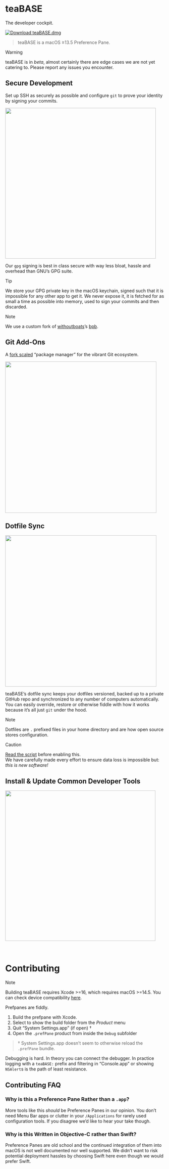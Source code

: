 # teaBASE

The developer cockpit.

[![Download teaBASE.dmg](https://custom-icon-badges.demolab.com/badge/-Download-blue?style=for-the-badge&logo=download&logoColor=white "Download DMG")](https://teaxyz.github.io/teaBASE/download.html)

> teaBASE is a macOS ≥13.5 Preference Pane.

> [!WARNING]
> teaBASE is in *beta*, almost certainly there are edge cases we are not yet
> catering to. Please report any issues you encounter.


## Secure Development

Set up SSH as securely as possible and configure `git` to prove your identity
by signing your commits.

<img src='https://teaxyz.github.io/teaBASE/img/secure-dev.png' width=477>

Our `gpg` signing is best in class secure with way less bloat, hassle and
overhead than GNU’s GPG suite.

> [!TIP]
> We store your GPG private key in the macOS keychain, signed such that it
> is impossible for any other app to get it. We never expose it, it is fetched
> for as small a time as possible into memory, used to sign your commits and
> then discarded.

> [!NOTE]
> We use a custom fork of [withoutboats]’s [bpb].

[bpb]: https://github.com/pkgxdev/bpb
[withoutboats]: https://github.com/withoutboats


## Git Add-Ons

A [fork scaled] “package manager” for the vibrant Git ecosystem.

<img src='https://teaxyz.github.io/teaBASE/img/git-addons.png' width=479>

[fork scaled]: https://github.com/pkgxdev/git-gud


## Dotfile Sync

<img src='https://teaxyz.github.io/teaBASE/img/dotfile-sync.png' width=479>

teaBASE’s dotfile sync keeps your dotfiles versioned, backed up to a private
GitHub repo and synchronized to any number of computers automatically.
You can easily override, restore or otherwise fiddle with how it works because
it’s all just `git` under the hood.

> [!NOTE]
> Dotfiles are `.` prefixed files in your home directory and are how open
> source stores configuration.

> [!CAUTION]
> [Read the script] before enabling this. \
> We have carefully made every effort to ensure data loss is impossible but:
> *this is new software!*

[Read the script]: https://github.com/teaxyz/teaBASE/blob/main/Scripts/dotfile-sync.sh


## Install & Update Common Developer Tools

<img src='https://teaxyz.github.io/teaBASE/img/dev-tooling.png' width=476>

&nbsp;


# Contributing

> [!NOTE]
> Building teaBASE requires Xcode >=16, which requires macOS >=14.5.
> You can check device compatibility [here].

Prefpanes are fiddly.

1. Build the prefpane with Xcode.
2. Select to show the build folder from the *Product* menu
3. Quit “System Settings.app” (if open) †
4. Open the `.prefPane` product from inside the `Debug` subfolder

> † System Settings.app doesn’t seem to otherwise reload the `.prefPane`
> bundle.

Debugging is hard. In theory you can connect the debugger. In practice logging
with a `teaBASE:` prefix and filtering in “Console.app” or showing
`NSAlert`s is the path of least resistance.

[here]: https://support.apple.com/en-us/105113


## Contributing FAQ

### Why is this a Preference Pane Rather than a `.app`?

More tools like this *should* be Preference Panes in our opinion. You don’t
need Menu Bar apps or clutter in your `/Applications` for rarely used
configuration tools. If you disagree we’d like to hear your take though.


### Why is this Written in Objective-C rather than Swift?

Preference Panes are old school and the continued integration of them into
macOS is not well documented nor well supported. We didn’t want to risk
potential deployment hassles by choosing Swift here even though we would
prefer Swift.
